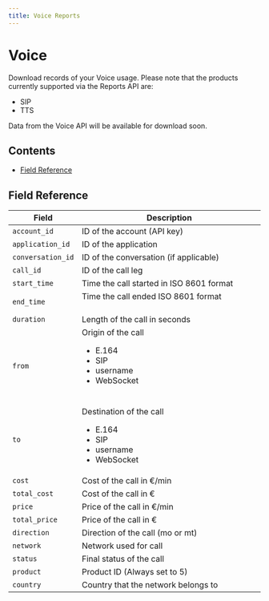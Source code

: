 ```yaml
---
title: Voice Reports
---
```


# Voice

Download records of your Voice usage. Please note that the products currently supported via the Reports API are:

* SIP
* TTS

Data from the Voice API will be available for download soon.

## Contents

* [Field Reference](#field-reference)

## Field Reference

| Field              | Description                                                                                           |
|--------------------|-------------------------------------------------------------------------------------------------------|
| `account_id`         | ID of the account (API key)                                                                           |
| `application_id`     | ID of the application                                                                                 |
| `conversation_id`    | ID of the conversation (if applicable)                                                                |
| `call_id`            | ID of the call leg                                                                                    |
| `start_time`         | Time the call started in ISO 8601 format                                                              |
| `end_time`           | Time the call ended ISO 8601 format                                                                   |
| `duration`           | Length of the call in seconds                                                                         |
| `from`               | Origin of the call <ul><li>E.164</li><li>SIP</li><li>username</li><li>WebSocket</li></ul>             |
| `to`                 | Destination of the call <ul><li>E.164</li><li>SIP</li><li>username</li><li>WebSocket</li></ul>        |
| `cost`               | Cost of the call in €/min                                                                             |
| `total_cost`         | Cost of the call in €                                                                                 |
| `price`              | Price of the call in €/min                                                                            |
| `total_price`        | Price of the call in €                                                                                |
| `direction`          | Direction of the call (mo or mt)                                                                      |
| `network`            | Network used for call                                                                                 |
| `status`             | Final status of the call                                                                              |
| `product`            | Product ID (Always set to 5)                                                                          |
| `country`            | Country that the network belongs to                                                                   |
